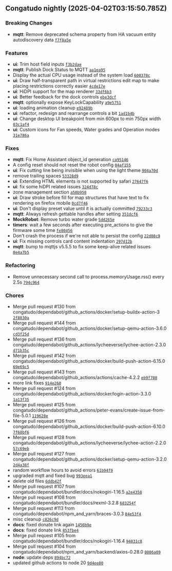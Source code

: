 ## Congatudo nightly (2025-04-02T03:15:50.785Z)
### Breaking Changes

- **mqtt**: Remove deprecated schema property from HA vacuum entity autodiscovery data [`f7f8a5e`](https://github.com/congatudo/Congatudo/commit/f7f8a5e8f28a8f2b7cf8842a07ddc9eac5305136)

### Features

- **ui**: Trim host field inputs [`f3b2dae`](https://github.com/congatudo/Congatudo/commit/f3b2daee0d85c0643463a052208bccc28b732d12)
- **mqtt**: Publish Dock Status to MQTT [`aa1ea95`](https://github.com/congatudo/Congatudo/commit/aa1ea95fa1d375652ef98a9dd572c3a3f41f67be)
- Display the actual CPU usage instead of the system load [`600378c`](https://github.com/congatudo/Congatudo/commit/600378c23f39eb2ba0b041c7a23cd1cbe7968f1d)
- **ui**: Draw half-transparent path in virtual restrictions edit map to make placing restrictions correctly easier [`4cde17e`](https://github.com/congatudo/Congatudo/commit/4cde17e36f7b4f273b10493fe997774319baa881)
- **ui**: HiDPI support for the map renderer [`33df6b3`](https://github.com/congatudo/Congatudo/commit/33df6b30ea385db03d81244c83744260eee5caf2)
- **ui**: Better feedback for the dock controls [`ebe3dcf`](https://github.com/congatudo/Congatudo/commit/ebe3dcfc897c06f556fc445a14d2743a4a1199ff)
- **mqtt**: optionally expose KeyLockCapability [`a9e5751`](https://github.com/congatudo/Congatudo/commit/a9e5751fb85df6e9d688e49575e2f3426b969d9c)
- **ui**: loading animation cleanup [`e92489b`](https://github.com/congatudo/Congatudo/commit/e92489b4fada31c23df90d4c1cdebc1b21fdc876)
- **ui**: refactor, redesign and rearrange controls a bit [`1ad1b4b`](https://github.com/congatudo/Congatudo/commit/1ad1b4b95f0d39e4526f053d578c63bf5724d9e8)
- **ui**: Change desktop UI breakpoint from min 600px to min 750px width [`03c1af4`](https://github.com/congatudo/Congatudo/commit/03c1af40a040c7e151092f0c503bd33d0d82a01a)
- **ui**: Custom icons for Fan speeds, Water grades and Operation modes [`31e786a`](https://github.com/congatudo/Congatudo/commit/31e786a71e7db9bb8d4d3bf18e2f0d8d5b21cd73)

### Fixes

- **mqtt**: Fix Home Assistant object_id generation [`ca95146`](https://github.com/congatudo/Congatudo/commit/ca95146ca51e7912f3d1f898a5a7b8210e51b1ad)
- A config reset should not reset the robot config [`04af155`](https://github.com/congatudo/Congatudo/commit/04af155b2f6f0cec832f49cd2b461f204dca2ff0)
- **ui**: Fix cutting line being invisible when using the light theme [`904a70d`](https://github.com/congatudo/Congatudo/commit/904a70d108f27ecfb99f8571d0ec3ca63baaf6c4)
- remove trailing spaces [`53328d9`](https://github.com/congatudo/Congatudo/commit/53328d93cf7074bfe426246a0fc33d065005b426)
- **ui**: Extending HTML elements is not supported by safari [`27647f6`](https://github.com/congatudo/Congatudo/commit/27647f6fbd63fe77b30450a6c2851af1a1f8b24a)
- **ui**: fix some hiDPI related issues [`324d78c`](https://github.com/congatudo/Congatudo/commit/324d78c0f96517369780219026eb1772ad2febbf)
- zone management section [`a50b950`](https://github.com/congatudo/Congatudo/commit/a50b950a848af39e1c3bf38429b77d798ef14bdc)
- **ui**: Draw stroke before fill for map structures that have text to fix rendering on firefox mobile [`0cd7f46`](https://github.com/congatudo/Congatudo/commit/0cd7f46903e8b87dcd802386e53d64d3c9e01c44)
- **ui**: Don't display preset value until it is actually committed [`79233c3`](https://github.com/congatudo/Congatudo/commit/79233c3b44bf5f68b0cd0a40100e53ee5de6f99b)
- **mqtt**: Always refresh gettable handles after setting [`351dcf6`](https://github.com/congatudo/Congatudo/commit/351dcf674667410e217c75658fb3cec1697bf50b)
- **MockRobot**: Remove turbo water grade [`5dd265e`](https://github.com/congatudo/Congatudo/commit/5dd265e54ab7c23c3e4f460b10bdcfd71a2ed2fe)
- **timers**: wait a few seconds after executing pre_actions to give the firmware some time [`fe80456`](https://github.com/congatudo/Congatudo/commit/fe80456972209736150334c93fb4dc5fca162226)
- Don't crash the process if we're not able to persist the config [`22d08c9`](https://github.com/congatudo/Congatudo/commit/22d08c9cb6b68b1e3dd6b1d6ba7847c24f692344)
- **ui**: Fix missing controls card content indentation [`297d12b`](https://github.com/congatudo/Congatudo/commit/297d12b41f6357f7eaebfead283dc494f134a6ae)
- **mqtt**: bump to mqttjs v5.5.5 to fix some keep-alive related issues [`8e4a7b5`](https://github.com/congatudo/Congatudo/commit/8e4a7b54f6fc2ec9ccadd003b494097ede8524b7)

### Refactoring

- Remove unnecessary second call to process.memoryUsage.rss() every 2.5s [`794c964`](https://github.com/congatudo/Congatudo/commit/794c964ee994bcc248db71bb5060e3eb39174952)

### Chores

- Merge pull request #130 from congatudo/dependabot/github_actions/docker/setup-buildx-action-3 [`2f8830a`](https://github.com/congatudo/Congatudo/commit/2f8830a2be66c3c715c14150913fb2eed4a4a379)
- Merge pull request #144 from congatudo/dependabot/github_actions/docker/setup-qemu-action-3.6.0 [`cd3f25d`](https://github.com/congatudo/Congatudo/commit/cd3f25dfcf7ba65af933631b81bfd2dc14a46c64)
- Merge pull request #136 from congatudo/dependabot/github_actions/lycheeverse/lychee-action-2.3.0 [`d71b35c`](https://github.com/congatudo/Congatudo/commit/d71b35c0fc72a517246b2e2ef57f22a15d9e6068)
- Merge pull request #142 from congatudo/dependabot/github_actions/docker/build-push-action-6.15.0 [`69e69c5`](https://github.com/congatudo/Congatudo/commit/69e69c55d38fb90844c13bc010e6e1b2c74ce3f4)
- Merge pull request #143 from congatudo/dependabot/github_actions/actions/cache-4.2.2 [`eb9f708`](https://github.com/congatudo/Congatudo/commit/eb9f7084bfdf3e5708062ef8cc035d2604091452)
- more link fixes [`914e260`](https://github.com/congatudo/Congatudo/commit/914e26090c6f0ada616d7757ec1b4fb9e8d6fadd)
- Merge pull request #124 from congatudo/dependabot/github_actions/docker/login-action-3.3.0 [`1a13f35`](https://github.com/congatudo/Congatudo/commit/1a13f354b41b72550377bce70f10475414de1465)
- Merge pull request #125 from congatudo/dependabot/github_actions/peter-evans/create-issue-from-file-5.0.1 [`119628e`](https://github.com/congatudo/Congatudo/commit/119628e5ba54594ba17a2487a3ab433152ae66b5)
- Merge pull request #126 from congatudo/dependabot/github_actions/docker/build-push-action-6.10.0 [`7f68bf6`](https://github.com/congatudo/Congatudo/commit/7f68bf6d43429bda0d7e6acb72f63adcc38ec167)
- Merge pull request #128 from congatudo/dependabot/github_actions/lycheeverse/lychee-action-2.2.0 [`57c69eb`](https://github.com/congatudo/Congatudo/commit/57c69ebfad6f55e481522fa86c1fd6e3e2ca6031)
- Merge pull request #127 from congatudo/dependabot/github_actions/docker/setup-qemu-action-3.2.0 [`2d4a38f`](https://github.com/congatudo/Congatudo/commit/2d4a38fdc89919fedf988d4bbe75667f2d1a911d)
- random workflow hours to avoid errors [`61b94f9`](https://github.com/congatudo/Congatudo/commit/61b94f93b9ac3a003f4bd65a43067a7df214a5ec)
- upgraded mqtt and fixed bug [`993eea1`](https://github.com/congatudo/Congatudo/commit/993eea1dee520aa84d0284a8af30ce85c3d52e96)
- delete old files [`6ddb42f`](https://github.com/congatudo/Congatudo/commit/6ddb42fea0bd7d0ef547002d26ab5464f3bb834b)
- Merge pull request #107 from congatudo/dependabot/bundler/docs/nokogiri-1.16.5 [`a2e4358`](https://github.com/congatudo/Congatudo/commit/a2e43583569fecd19d51ead1a085ebcc98347017)
- Merge pull request #108 from congatudo/dependabot/bundler/docs/rexml-3.2.8 [`683254f`](https://github.com/congatudo/Congatudo/commit/683254fceda69a2b770d520a2d8d5ef3d7e455fd)
- Merge pull request #113 from congatudo/dependabot/npm_and_yarn/braces-3.0.3 [`84e53f4`](https://github.com/congatudo/Congatudo/commit/84e53f4a81ce1ed52b7182319405eadf0c4d5397)
- misc cleanup [`c826c9d`](https://github.com/congatudo/Congatudo/commit/c826c9de9243270c7c5ba27831802e4ccdb0e35a)
- **docs**: fixed donate link again [`1456b9e`](https://github.com/congatudo/Congatudo/commit/1456b9eccda88e39aaf1684333d3d51f34fd4f55)
- **docs**: fixed donate link [`853fbe4`](https://github.com/congatudo/Congatudo/commit/853fbe4400376bb80bf254e7607a318e51c6f11f)
- Merge pull request #105 from congatudo/dependabot/bundler/docs/nokogiri-1.16.4 [`94831c8`](https://github.com/congatudo/Congatudo/commit/94831c8506f16fc7f5191768dfeb04ddd68f3e31)
- Merge pull request #104 from congatudo/dependabot/npm_and_yarn/backend/axios-0.28.0 [`0806a09`](https://github.com/congatudo/Congatudo/commit/0806a09f913e0a8f0527d5c31e1b6e058d668bcb)
- **node**: update deps [`894bc72`](https://github.com/congatudo/Congatudo/commit/894bc727c755a810cc01fed36b632d24b52da245)
- updated github actions to node 20 [`9d4ee80`](https://github.com/congatudo/Congatudo/commit/9d4ee809ca0c1cbb640d54dd0c92b02eaad8788e)
